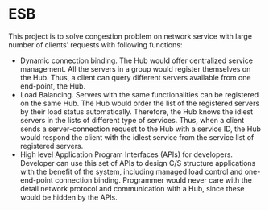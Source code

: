 # ESB
This project is to solve congestion problem on network service with large number of clients’ requests with following functions:
-	Dynamic connection binding. The Hub would offer centralized service management. All the servers in a group would register themselves on the Hub. Thus, a client can query different servers available from one end-point, the Hub.
-	Load Balancing. Servers with the same functionalities can be registered on the same Hub. The Hub would order the list of the registered servers by their load status automatically. Therefore, the Hub knows the idlest servers in the lists of different type of services. Thus, when a client sends a server-connection request to the Hub with a service ID, the Hub would respond the client with the idlest service from the service list of registered servers.
-	High level Application Program Interfaces (APIs) for developers. Developer can use this set of APIs to design C/S structure applications with the benefit of the system, including managed load control and one-end-point connection binding. Programmer would never care with the detail network protocol and communication with a Hub, since these would be hidden by the APIs.  
